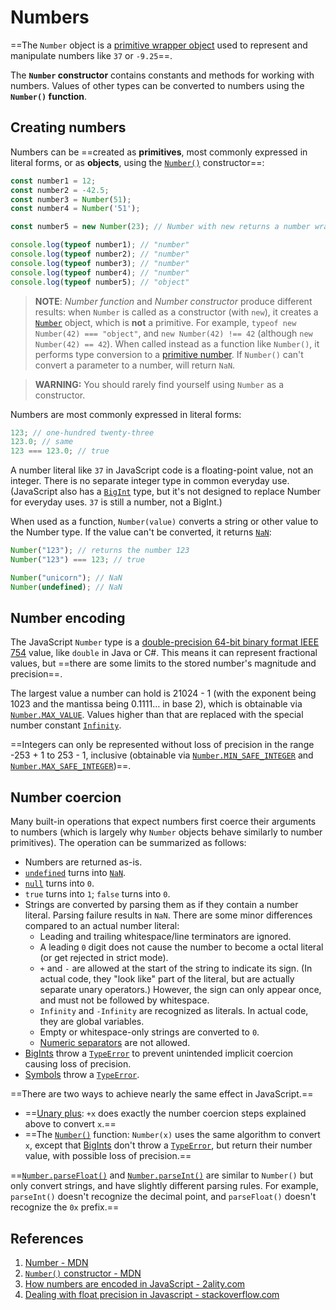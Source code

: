 # Numbers

==The `Number` object is a [primitive wrapper object](https://developer.mozilla.org/en-US/docs/Glossary/Primitive#primitive_wrapper_objects_in_javascript) used to represent and manipulate numbers like `37` or `-9.25`==.

The **`Number` constructor** contains constants and methods for working with numbers. Values of other types can be converted to numbers using the **`Number()` function**.

## Creating numbers

Numbers can be ==created as **primitives**, most commonly expressed in literal forms, or as **objects**, using the [`Number()`](https://developer.mozilla.org/en-US/docs/Web/JavaScript/Reference/Global_Objects/Number/Number) constructor==:

```js
const number1 = 12;
const number2 = -42.5;
const number3 = Number(51);
const number4 = Number('51');

const number5 = new Number(23); // Number with new returns a number wrapper object

console.log(typeof number1); // "number"
console.log(typeof number2); // "number"
console.log(typeof number3); // "number"
console.log(typeof number4); // "number"
console.log(typeof number5); // "object"
```

> **NOTE**: _Number function_ and _Number constructor_ produce different results: when `Number` is called as a constructor (with `new`), it creates a [`Number`](https://developer.mozilla.org/en-US/docs/Web/JavaScript/Reference/Global_Objects/Number) object, which is **not** a primitive. For example, `typeof new Number(42) === "object"`, and `new Number(42) !== 42` (although `new Number(42) == 42`). When called instead as a function like `Number()`, it performs type conversion to a [primitive number](https://developer.mozilla.org/en-US/docs/Glossary/Number). If `Number()` can't convert a parameter to a number, will return `NaN`.

> **WARNING:** You should rarely find yourself using `Number` as a constructor.

Numbers are most commonly expressed in literal forms:

```js
123; // one-hundred twenty-three
123.0; // same
123 === 123.0; // true
```

A number literal like `37` in JavaScript code is a floating-point value, not an integer. There is no separate integer type in common everyday use. (JavaScript also has a [`BigInt`](https://developer.mozilla.org/en-US/docs/Web/JavaScript/Reference/Global_Objects/BigInt) type, but it's not designed to replace Number for everyday uses. `37` is still a number, not a BigInt.)

When used as a function, `Number(value)` converts a string or other value to the Number type. If the value can't be converted, it returns [`NaN`](https://developer.mozilla.org/en-US/docs/Web/JavaScript/Reference/Global_Objects/NaN):

```js
Number("123"); // returns the number 123
Number("123") === 123; // true

Number("unicorn"); // NaN
Number(undefined); // NaN
```

## Number encoding

The JavaScript `Number` type is a [double-precision 64-bit binary format IEEE 754](https://en.wikipedia.org/wiki/Double_precision_floating-point_format) value, like `double` in Java or C#. This means it can represent fractional values, but ==there are some limits to the stored number's magnitude and precision==.

The largest value a number can hold is 21024 - 1 (with the exponent being 1023 and the mantissa being 0.1111… in base 2), which is obtainable via [`Number.MAX_VALUE`](https://developer.mozilla.org/en-US/docs/Web/JavaScript/Reference/Global_Objects/Number/MAX_VALUE). Values higher than that are replaced with the special number constant [`Infinity`](https://developer.mozilla.org/en-US/docs/Web/JavaScript/Reference/Global_Objects/Infinity).

==Integers can only be represented without loss of precision in the range -253 + 1 to 253 - 1, inclusive (obtainable via [`Number.MIN_SAFE_INTEGER`](https://developer.mozilla.org/en-US/docs/Web/JavaScript/Reference/Global_Objects/Number/MIN_SAFE_INTEGER) and [`Number.MAX_SAFE_INTEGER`](https://developer.mozilla.org/en-US/docs/Web/JavaScript/Reference/Global_Objects/Number/MAX_SAFE_INTEGER))==.

## Number coercion

Many built-in operations that expect numbers first coerce their arguments to numbers (which is largely why `Number` objects behave similarly to number primitives). The operation can be summarized as follows:

- Numbers are returned as-is.
- [`undefined`](https://developer.mozilla.org/en-US/docs/Web/JavaScript/Reference/Global_Objects/undefined) turns into [`NaN`](https://developer.mozilla.org/en-US/docs/Web/JavaScript/Reference/Global_Objects/NaN).
- [`null`](https://developer.mozilla.org/en-US/docs/Web/JavaScript/Reference/Operators/null) turns into `0`.
- `true` turns into `1`; `false` turns into `0`.
- Strings are converted by parsing them as if they contain a number literal. Parsing failure results in `NaN`. There are some minor differences compared to an actual number literal:
  - Leading and trailing whitespace/line terminators are ignored.
  - A leading `0` digit does not cause the number to become a octal literal (or get rejected in strict mode).
  - `+` and `-` are allowed at the start of the string to indicate its sign. (In actual code, they "look like" part of the literal, but are actually separate unary operators.) However, the sign can only appear once, and must not be followed by whitespace.
  - `Infinity` and `-Infinity` are recognized as literals. In actual code, they are global variables.
  - Empty or whitespace-only strings are converted to `0`.
  - [Numeric separators](https://developer.mozilla.org/en-US/docs/Web/JavaScript/Reference/Lexical_grammar#numeric_separators) are not allowed.
- [BigInts](https://developer.mozilla.org/en-US/docs/Web/JavaScript/Reference/Global_Objects/BigInt) throw a [`TypeError`](https://developer.mozilla.org/en-US/docs/Web/JavaScript/Reference/Global_Objects/TypeError) to prevent unintended implicit coercion causing loss of precision.
- [Symbols](https://developer.mozilla.org/en-US/docs/Web/JavaScript/Reference/Global_Objects/Symbol) throw a [`TypeError`](https://developer.mozilla.org/en-US/docs/Web/JavaScript/Reference/Global_Objects/TypeError).

==There are two ways to achieve nearly the same effect in JavaScript.==

- ==[Unary plus](https://developer.mozilla.org/en-US/docs/Web/JavaScript/Reference/Operators/Unary_plus): `+x` does exactly the number coercion steps explained above to convert `x`.==
- ==The [`Number()`](https://developer.mozilla.org/en-US/docs/Web/JavaScript/Reference/Global_Objects/Number/Number) function: `Number(x)` uses the same algorithm to convert `x`, except that [BigInts](https://developer.mozilla.org/en-US/docs/Web/JavaScript/Reference/Global_Objects/BigInt) don't throw a [`TypeError`](https://developer.mozilla.org/en-US/docs/Web/JavaScript/Reference/Global_Objects/TypeError), but return their number value, with possible loss of precision.==

==[`Number.parseFloat()`](https://developer.mozilla.org/en-US/docs/Web/JavaScript/Reference/Global_Objects/Number/parseFloat) and [`Number.parseInt()`](https://developer.mozilla.org/en-US/docs/Web/JavaScript/Reference/Global_Objects/Number/parseInt) are similar to `Number()` but only convert strings, and have slightly different parsing rules. For example, `parseInt()` doesn't recognize the decimal point, and `parseFloat()` doesn't recognize the `0x` prefix.==

## References

1. [Number - MDN](https://developer.mozilla.org/en-US/docs/Web/JavaScript/Reference/Global_Objects/Number)
2. [`Number()` constructor - MDN](https://developer.mozilla.org/en-US/docs/Web/JavaScript/Reference/Global_Objects/Number/Number)
3. [How numbers are encoded in JavaScript - 2ality.com](https://2ality.com/2012/04/number-encoding.html)
4. [Dealing with float precision in Javascript - stackoverflow.com](https://stackoverflow.com/questions/11695618/dealing-with-float-precision-in-javascript)
